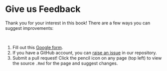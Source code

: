 # Give us Feedback

Thank you for your interest in this book! There are a few ways you can suggest improvements:

<br>
<!-- The capital letter above alters the formatting for the numbered points below -->

1. Fill out this [Google form](https://docs.google.com/forms/d/e/1FAIpQLSeXD_1E4iUL005OXTLdt22XGW1q_W-6ThMsDmb7cotiCQu-2w/viewform?usp=sf_link).
1. If you have a GitHub account, you can [raise an issue](https://github.com/jhudsl/AnVIL_Book_Getting_Started/issues) in our repository.
1. Submit a pull request!  Click the pencil icon on any page (top left) to view the source `.Rmd` for the page and suggest changes.
